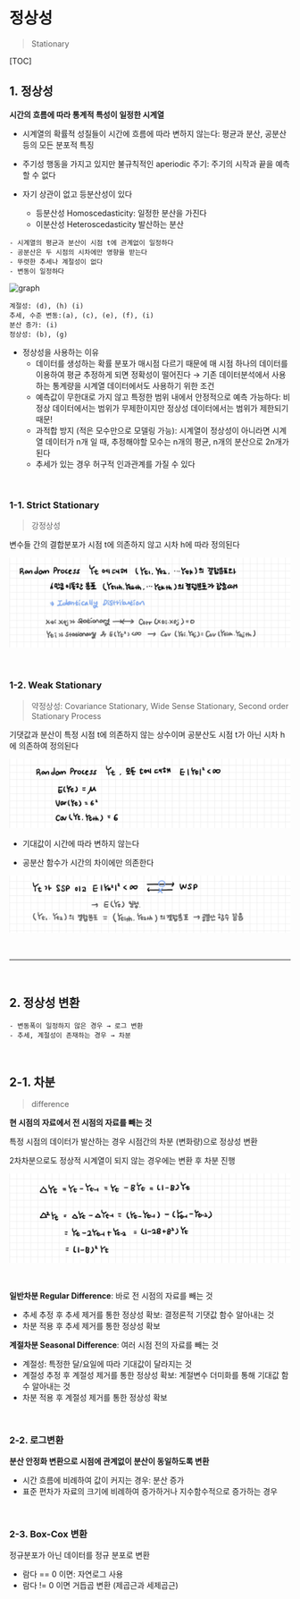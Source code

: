 # 정상성

> Stationary

[TOC]

## 1. 정상성

**시간의 흐름에 따라 통계적 특성이 일정한 시계열**

- 시계열의 확률적 성질들이 시간에 흐름에 따라 변하지 않는다: 평균과 분산, 공분산 등의 모든 분포적 특징

- 주기성 행동을 가지고 있지만 불규칙적인 aperiodic 주기: 주기의 시작과 끝을 예측할 수 없다

- 자기 상관이 없고 등분산성이 있다
  - 등분산성 Homoscedasticity: 일정한 분산을 가진다 
  - 이분산성 Heteroscedasticity 발산하는 분산

```
- 시계열의 평균과 분산이 시점 t에 관계없이 일정하다
- 공분산은 두 시점의 시차에만 영향을 받는다
- 뚜렷한 추세나 계절성이 없다
- 변동이 일정하다
```

![graph](https://otexts.com/fppkr/fpp_files/figure-html/stationary-1.png)

```
계절성: (d), (h) (i)
추세, 수준 변동:(a), (c), (e), (f), (i)
분산 증가: (i)
정상성: (b), (g)
```

- 정상성을 사용하는 이유
  - 데이터를 생성하는 확률 분포가 매시점 다르기 때문에 매 시점 하나의 데이터를 이용하여 평균 추정하게 되면 정확성이 떨어진다 → 기존 데이터분석에서 사용하는 통계량을 시계열 데이터에서도 사용하기 위한 조건 
  - 예측값이 무한대로 가지 않고 특정한 범위 내에서 안정적으로 예측 가능하다: 비정상 데이터에서는 범위가 무제한이지만 정상성 데이터에서는 범위가 제한되기 때문!
  - 과적합 방지 (적은 모수만으로 모델링 가능): 시계열이 정상성이 아니라면 시계열 데이터가 n개 일 때, 추정해야할 모수는 n개의 평균, n개의 분산으로 2n개가 된다 
  - 추세가 있는 경우 허구적 인과관계를 가질 수 있다

<br>

### 1-1. Strict Stationary

> 강정상성

변수들 간의 결합분포가 시점 t에 의존하지 않고 시차 h에 따라 정의된다

![강한검정](README.assets/강한검정.jpg)

<br>

### 1-2. Weak Stationary

> 약정상성: Covariance Stationary, Wide Sense Stationary, Second order Stationary Process

기댓값과 분산이 특정 시점 t에 의존하지 않는 상수이며 공분산도 시점 t가 아닌 시차 h에 의존하여 정의된다

![약정상성](README.assets/약정상성.jpg)

- 기대값이 시간에 따라 변하지 않는다

- 공분산 함수가 시간의 차이에만 의존한다

![강약정상성](README.assets/강약정상성.jpg)

<br>

---

<br>

## 2. 정상성 변환

```
- 변동폭이 일정하지 않은 경우 → 로그 변환
- 추세, 계절성이 존재하는 경우 → 차분
```

<br>

## 2-1. 차분 

>  difference

**현 시점의 자료에서 전 시점의 자료를 빼는 것**

특정 시점의 데이터가 발산하는 경우 시점간의 차분 (변화량)으로 정상성 변환

2차차분으로도 정상적 시계열이 되지 않는 경우에는 변환 후 차분 진행

![차분](README.assets/차분.jpg)

<br>

**일반차분 Regular Difference**: 바로 전 시점의 자료를 빼는 것

- 추세 추정 후 추세 제거를 통한 정상성 확보: 결정론적 기댓값 함수 알아내는 것
- 차분 적용 후 추세 제거를 통한 정상성 확보

**계절차분 Seasonal Difference**: 여러 시점 전의 자료를 빼는 것 

- 계절성: 특정한 달/요일에 따라 기대값이 달라지는 것
- 계절성 추정 후 계절성 제거를 통한 정상성 확보: 계절변수 더미화를 통해 기대값 함수 알아내는 것
- 차분 적용 후 계절성 제거를 통한 정상성 확보

<br>

### 2-2. 로그변환

**분산 안정화 변환으로 시점에 관계없이 분산이 동일하도록 변환**

- 시간 흐름에 비례하여 값이 커지는 경우: 분산 증가
- 표준 편차가 자료의 크기에 비례하여 증가하거나 지수함수적으로 증가하는 경우

<br>

### 2-3. Box-Cox 변환

정규분포가 아닌 데이터를 정규 분포로 변환

- 람다 == 0 이면: 자연로그 사용
- 람다 != 0 이면 거듭곱 변환 (제곱근과 세제곱근)